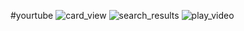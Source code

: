 #yourtube
![card_view](https://cloud.githubusercontent.com/assets/7423576/21172052/94a6ce0e-c184-11e6-850b-7565a4c5b8f7.png)
![search_results](https://cloud.githubusercontent.com/assets/7423576/20984657/0eff8830-bc76-11e6-8588-a10c812bb104.png)
![play_video](https://cloud.githubusercontent.com/assets/7423576/20984665/121efda2-bc76-11e6-898f-3a2104f7a51a.png)
